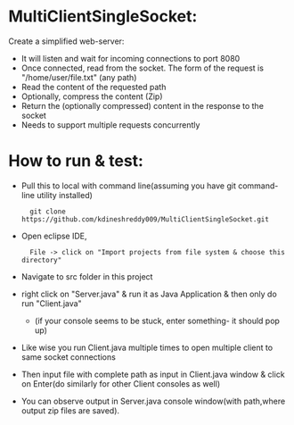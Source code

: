 # MultiClientSingleSocket:

Create a simplified web-server:
- It will listen and wait for incoming connections to port 8080
- Once connected, read from the socket. The form of the request is "/home/user/file.txt" (any path)
- Read the content of the requested path
- Optionally, compress the content (Zip)
- Return the (optionally compressed) content in the response to the socket
- Needs to support multiple requests concurrently



# How to run & test:

- Pull this to local with command line(assuming you have git command-line utility installed) 

        git clone https://github.com/kdineshreddy009/MultiClientSingleSocket.git 
        
- Open eclipse IDE, 

        File -> click on "Import projects from file system & choose this directory"
        
- Navigate to src folder in this project
- right click on "Server.java" & run it as Java Application & then only do run "Client.java"
   - (if your console seems to be stuck, enter something- it should pop up)
- Like wise you run Client.java multiple times to open multiple client to same socket connections
- Then input file with complete path as input in Client.java window & click on Enter(do similarly for other Client consoles as well)
- You can observe output in Server.java console window(with path,where output zip files are saved).
